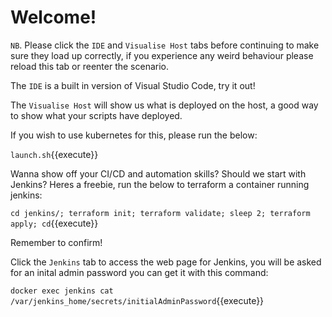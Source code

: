 # Welcome!

`NB`. Please click the `IDE` and `Visualise Host` tabs before continuing to make sure they load up correctly, if you experience any weird behaviour please reload this tab or reenter the scenario.

The `IDE` is a built in version of Visual Studio Code, try it out!

The `Visualise Host` will show us what is deployed on the host, a good way to show what your scripts have deployed.

If you wish to use kubernetes for this, please run the below:

`launch.sh`{{execute}}

Wanna show off your CI/CD and automation skills? Should we start with Jenkins? Heres a freebie, run the below to terraform a container running jenkins:

`cd jenkins/; terraform init; terraform validate; sleep 2; terraform apply; cd`{{execute}}

Remember to confirm!

Click the `Jenkins` tab to access the web page for Jenkins, you will be asked for an inital admin password you can get it with this command:

`docker exec jenkins cat /var/jenkins_home/secrets/initialAdminPassword`{{execute}}
